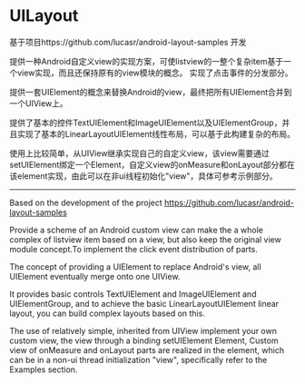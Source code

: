 # UILayout
基于项目https://github.com/lucasr/android-layout-samples 开发

提供一种Android自定义view的实现方案，可使listview的一整个复杂item基于一个view实现，而且还保持原有的view模块的概念。
实现了点击事件的分发部分。

提供一套UIElement的概念来替换Android的view，最终把所有UIElement合并到一个UIView上。

提供了基本的控件TextUIElement和ImageUIElement以及UIElementGroup，并且实现了基本的LinearLayoutUIElement线性布局，可以基于此构建复杂的布局。

使用上比较简单，从UIView继承实现自己的自定义view，该view需要通过setUIElement绑定一个Element，自定义view的onMeasure和onLayout部分都在该element实现，由此可以在非ui线程初始化"view"，具体可参考示例部分。


---

Based on the development of the project https://github.com/lucasr/android-layout-samples

Provide a scheme of an Android custom view can make the a whole complex of listview item based on a view, but also keep the original view module concept.To implement the click event distribution of parts.

The concept of providing a UIElement to replace Android's view, all UIElement eventually merge onto one UIView.

It provides basic controls TextUIElement and ImageUIElement and UIElementGroup, and to achieve the basic LinearLayoutUIElement linear layout, you can build complex layouts based on this.

The use of relatively simple, inherited from UIView implement your own custom view, the view through a binding setUIElement Element,
Custom view of onMeasure and onLayout parts are realized in the element, which can be in a non-ui thread initialization "view", specifically refer to the Examples section.


